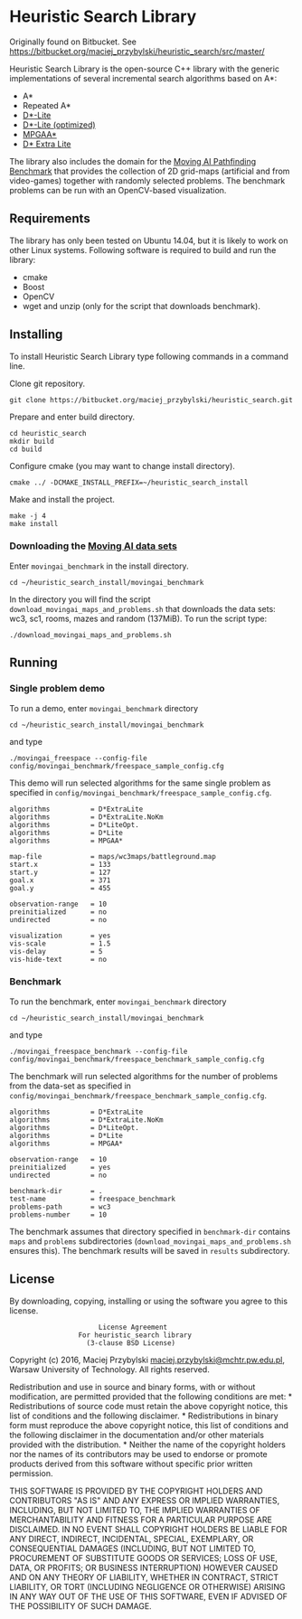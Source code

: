 # Heuristic Search Library

Originally found on Bitbucket. See https://bitbucket.org/maciej_przybylski/heuristic_search/src/master/

Heuristic Search Library is the open-source C++ library with the generic implementations of several incremental search algorithms based on A\*:

* A\*
* Repeated A\*
* [D\*-Lite](https://pdfs.semanticscholar.org/9c09/36e2fba53deb0516c7ba596bfacfe9a038a1.pdf)
* [D\*-Lite (optimized)](https://pdfs.semanticscholar.org/9c09/36e2fba53deb0516c7ba596bfacfe9a038a1.pdf)
* [MPGAA\*](http://www.academia.edu/download/41586182/HernandezAB15.pdf)
* [D\* Extra Lite](https://amcs.uz.zgora.pl/?action=paper&paper=1366)


The library also includes the domain for the [Moving AI Pathfinding Benchmark](http://movingai.com/benchmarks/) that provides the collection of 2D grid-maps (artificial and from video-games) together with randomly selected problems. The benchmark problems can be run with an OpenCV-based visualization.

## Requirements
The library has only been tested on Ubuntu 14.04, but it is likely to work on other Linux systems. Following software is required to build and run the library:

* cmake
* Boost
* OpenCV
* wget and unzip (only for the script that downloads benchmark).

## Installing
To install Heuristic Search Library type following commands in a command line.

Clone git repository.

```
git clone https://bitbucket.org/maciej_przybylski/heuristic_search.git
```
Prepare and enter build directory.
```
cd heuristic_search
mkdir build
cd build
```
Configure cmake (you may want to change install directory).
```
cmake ../ -DCMAKE_INSTALL_PREFIX=~/heuristic_search_install

```
Make and install the project.
```
make -j 4
make install
```

### Downloading the [Moving AI data sets](http://movingai.com/benchmarks/)

Enter `movingai_benchmark` in the install directory.
```
cd ~/heuristic_search_install/movingai_benchmark
```
In the directory you will find the script `download_movingai_maps_and_problems.sh` that downloads the data sets: wc3, sc1, rooms, mazes and random (137MiB). To run the script type:
```
./download_movingai_maps_and_problems.sh
```

## Running
### Single problem demo

To run a demo, enter `movingai_benchmark` directory
```
cd ~/heuristic_search_install/movingai_benchmark
```
and type
```
./movingai_freespace --config-file config/movingai_benchmark/freespace_sample_config.cfg
```
This demo will run selected algorithms for the same single problem as specified in `config/movingai_benchmark/freespace_sample_config.cfg`.
```
algorithms          = D*ExtraLite  
algorithms          = D*ExtraLite.NoKm  
algorithms          = D*LiteOpt.
algorithms          = D*Lite
algorithms          = MPGAA*

map-file            = maps/wc3maps/battleground.map
start.x             = 133
start.y             = 127              
goal.x              = 371
goal.y              = 455

observation-range   = 10
preinitialized      = no
undirected          = no

visualization       = yes
vis-scale           = 1.5
vis-delay           = 5
vis-hide-text       = no
```

### Benchmark
To run the benchmark, enter `movingai_benchmark` directory
```
cd ~/heuristic_search_install/movingai_benchmark
```
and type
```
./movingai_freespace_benchmark --config-file config/movingai_benchmark/freespace_benchmark_sample_config.cfg
```
The benchmark will run selected algorithms for the number of problems from the data-set as specified in `config/movingai_benchmark/freespace_benchmark_sample_config.cfg`.
```
algorithms          = D*ExtraLite  
algorithms          = D*ExtraLite.NoKm  
algorithms          = D*LiteOpt.
algorithms          = D*Lite
algorithms          = MPGAA*

observation-range   = 10
preinitialized      = yes
undirected          = no

benchmark-dir       = .
test-name           = freespace_benchmark
problems-path       = wc3
problems-number     = 10
```
The benchmark assumes that directory specified in `benchmark-dir` contains `maps` and `problems` subdirectories (`download_movingai_maps_and_problems.sh` ensures this). The benchmark results will be saved in `results` subdirectory.

## License

By downloading, copying, installing or using the software you agree to this license.

                          License Agreement
                     For heuristic_search library
                       (3-clause BSD License)

Copyright (c) 2016, Maciej Przybylski <maciej.przybylski@mchtr.pw.edu.pl>,  Warsaw University of Technology. All rights reserved.

Redistribution and use in source and binary forms, with or without
modification, are permitted provided that the following conditions are met:
    * Redistributions of source code must retain the above copyright
      notice, this list of conditions and the following disclaimer.
    * Redistributions in binary form must reproduce the above copyright
      notice, this list of conditions and the following disclaimer in the
      documentation and/or other materials provided with the distribution.
    * Neither the name of the copyright holders nor the
      names of its contributors may be used to endorse or promote products
      derived from this software without specific prior written permission.

THIS SOFTWARE IS PROVIDED BY THE COPYRIGHT HOLDERS AND CONTRIBUTORS "AS IS" AND ANY EXPRESS OR IMPLIED WARRANTIES, INCLUDING, BUT NOT LIMITED TO, THE IMPLIED WARRANTIES OF MERCHANTABILITY AND FITNESS FOR A PARTICULAR PURPOSE ARE DISCLAIMED. IN NO EVENT SHALL COPYRIGHT HOLDERS BE LIABLE FOR ANY DIRECT, INDIRECT, INCIDENTAL, SPECIAL, EXEMPLARY, OR CONSEQUENTIAL DAMAGES (INCLUDING, BUT NOT LIMITED TO, PROCUREMENT OF SUBSTITUTE GOODS OR SERVICES; LOSS OF USE, DATA, OR PROFITS; OR BUSINESS INTERRUPTION) HOWEVER CAUSED AND ON ANY THEORY OF LIABILITY, WHETHER IN CONTRACT, STRICT LIABILITY, OR TORT (INCLUDING NEGLIGENCE OR OTHERWISE) ARISING IN ANY WAY OUT OF THE USE OF THIS SOFTWARE, EVEN IF ADVISED OF THE POSSIBILITY OF SUCH DAMAGE.
